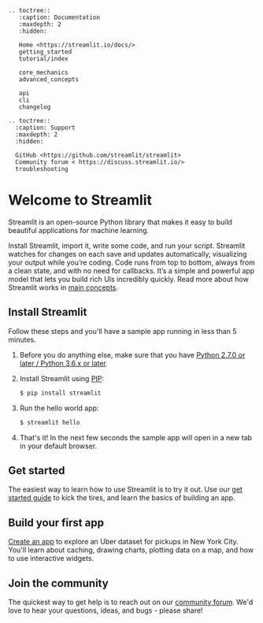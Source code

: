 ```eval_rst
.. toctree::
   :caption: Documentation
   :maxdepth: 2
   :hidden:

   Home <https://streamlit.io/docs/>
   getting_started
   tutorial/index

   core_mechanics
   advanced_concepts

   api
   cli
   changelog

.. toctree::
  :caption: Support
  :maxdepth: 2
  :hidden:

  GitHub <https://github.com/streamlit/streamlit>
  Community forum < https://discuss.streamlit.io/>
  troubleshooting

```

# Welcome to Streamlit

Streamlit is an open-source Python library that makes it easy to build beautiful applications for machine learning.

Install Streamlit, import it, write some code, and run your script. Streamlit watches for changes on each save and updates automatically, visualizing your output while you’re coding. Code runs from top to bottom, always from a clean state, and with no need for callbacks. It’s a simple and powerful app model that lets you build rich UIs incredibly quickly. Read more about how Streamlit works in [main concepts](main_concepts.md).

## Install Streamlit

Follow these steps and you'll have a sample app running in less than 5 minutes.

1. Before you do anything else, make sure that you have [Python 2.7.0 or later / Python 3.6.x or later](https://www.python.org/downloads/).
2. Install Streamlit using [PIP](https://pip.pypa.io/en/stable/installing/):
   ```bash
   $ pip install streamlit
   ```
3. Run the hello world app:

   ```bash
   $ streamlit hello
   ```

4. That's it! In the next few seconds the sample app will open in a new tab in your default browser.

## Get started

The easiest way to learn how to use Streamlit is to try it out. Use our [get started guide](getting_started.md) to kick the tires, and learn the basics of building an app.

## Build your first app

[Create an app](tutorial/create_a_data_explorer_app.md) to explore an Uber dataset for pickups in New York City. You'll learn about caching, drawing charts, plotting data on a map, and how to use interactive widgets.

## Join the community

The quickest way to get help is to reach out on our [community forum](https://discuss.streamlit.io/). We'd love to hear your questions, ideas, and bugs - please share!
